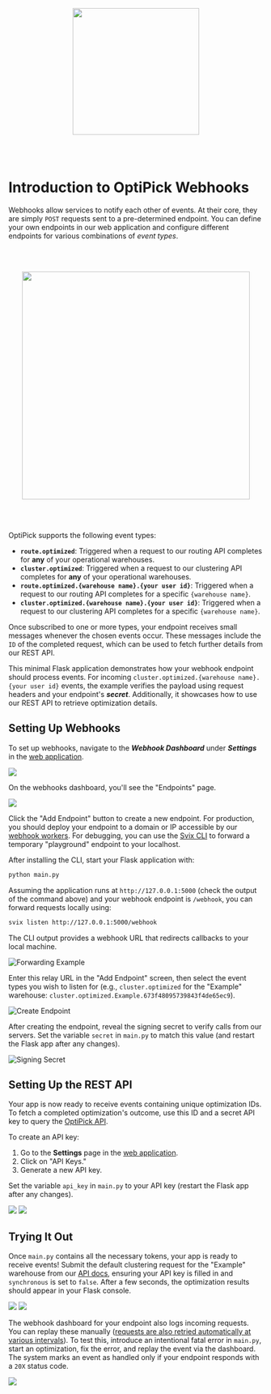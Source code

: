<br/><br/><p align="center">
  <img src="https://lirp.cdn-website.com/c10be9aa/dms3rep/multi/opt/Optiorix+full+transparant+background+-+blue-c6d680b3-1920w.png" width="250"/>
</p><br/><br/>

# Introduction to OptiPick Webhooks

Webhooks allow services to notify each other of events. At their core, they are simply `POST` requests sent to a pre-determined endpoint. You can define your own endpoints in our web application and configure different endpoints for various combinations of *event types*. 

<br/><br/><p align="center">
  <img src="img/sequence.png" width="450px"/>
</p><br/><br/>

OptiPick supports the following event types:

- **`route.optimized`**: Triggered when a request to our routing API completes for **any** of your operational warehouses.
- **`cluster.optimized`**: Triggered when a request to our clustering API completes for **any** of your operational warehouses.
- **`route.optimized.{warehouse name}.{your user id}`**: Triggered when a request to our routing API completes for a specific `{warehouse name}`.
- **`cluster.optimized.{warehouse name}.{your user id}`**: Triggered when a request to our clustering API completes for a specific `{warehouse name}`.

Once subscribed to one or more types, your endpoint receives small messages whenever the chosen events occur. These messages include the `ID` of the completed request, which can be used to fetch further details from our REST API.

This minimal Flask application demonstrates how your webhook endpoint should process events. For incoming `cluster.optimized.{warehouse name}.{your user id}` events, the example verifies the payload using request headers and your endpoint's ***secret***. Additionally, it showcases how to use our REST API to retrieve optimization details.

## Setting Up Webhooks 

To set up webhooks, navigate to the ***Webhook Dashboard*** under ***Settings*** in the [web application](https://optipick.optioryx.com/settings).

![](/img/webhooks.png)

On the webhooks dashboard, you'll see the "Endpoints" page.

![](/img/new_endpoint.png)

Click the "Add Endpoint" button to create a new endpoint. For production, you should deploy your endpoint to a domain or IP accessible by our [webhook workers](https://docs.optioryx.com/optipick-webhooks). For debugging, you can use the [Svix CLI](https://github.com/svix/svix-cli?tab=readme-ov-file#installation) to forward a temporary "playground" endpoint to your localhost. 

After installing the CLI, start your Flask application with:

```bash
python main.py
``` 

Assuming the application runs at `http://127.0.0.1:5000` (check the output of the command above) and your webhook endpoint is `/webhook`, you can forward requests locally using:

```bash
svix listen http://127.0.0.1:5000/webhook
```

The CLI output provides a webhook URL that redirects callbacks to your local machine.

![Forwarding Example](/img/svix_forward.png)

Enter this relay URL in the "Add Endpoint" screen, then select the event types you wish to listen for (e.g., `cluster.optimized` for the "Example" warehouse: `cluster.optimized.Example.673f48095739843f4de65ec9`).

![Create Endpoint](/img/svix_endpoint_create.png)

After creating the endpoint, reveal the signing secret to verify calls from our servers. Set the variable `secret` in `main.py` to match this value (and restart the Flask app after any changes).

![Signing Secret](/img/signing_secret.png)

## Setting Up the REST API

Your app is now ready to receive events containing unique optimization IDs. To fetch a completed optimization's outcome, use this ID and a secret API key to query the [OptiPick API](https://docs.optioryx.com).

To create an API key:

1. Go to the **Settings** page in the [web application](https://optipick.optioryx.com/settings).
2. Click on "API Keys."
3. Generate a new API key.

Set the variable `api_key` in `main.py` to your API key (restart the Flask app after any changes).

![](/img/api-key-in-settings.png)
![](/img/new-api-key.png)

## Trying It Out

Once `main.py` contains all the necessary tokens, your app is ready to receive events! Submit the default clustering request for the "Example" warehouse from our [API docs](https://docs.optioryx.com), ensuring your API key is filled in and `synchronous` is set to `false`. After a few seconds, the optimization results should appear in your Flask console.

![](/img/docs-page.png)
![](/img/console-input.png)

The webhook dashboard for your endpoint also logs incoming requests. You can replay these manually ([requests are also retried automatically at various intervals](https://docs.optioryx.com/optipick-webhooks)). To test this, introduce an intentional fatal error in `main.py`, start an optimization, fix the error, and replay the event via the dashboard. The system marks an event as handled only if your endpoint responds with a `20X` status code.

![](/img/replay.png)